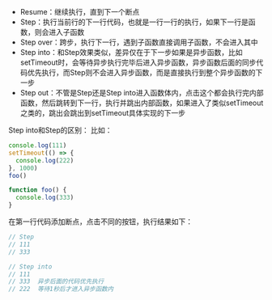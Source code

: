 - Resume：继续执行，直到下一个断点
- Step：执行当前行的下一行代码，也就是一行一行的执行，如果下一行是函数，则会进入子函数
- Step over：跨步，执行下一行，遇到子函数直接调用子函数，不会进入其中
- Step into：和Step效果类似，差异仅在于下一步如果是异步函数，比如setTimeout时，会等待异步执行完毕后进入异步函数，异步函数后面的同步代码优先执行，而Step则不会进入异步函数，而是直接执行到整个异步函数的下一步
- Step out：不管是Step还是Step into进入函数体内，点击这个都会执行完内部函数，然后跳转到下一行，执行并跳出内部函数，如果进入了类似setTimeout之类的，跳出会跳出到setTimeout具体实现的下一步

Step into和Step的区别：
比如：
```js
console.log(111)
setTimeout(() => {
  console.log(222)
}, 1000)
foo()

function foo() {
  console.log(333)
}
```
在第一行代码添加断点，点击不同的按钮，执行结果如下：
```js
// Step
// 111
// 333

// Step into
// 111
// 333  异步后面的代码优先执行
// 222  等待1秒后才进入异步函数内
```